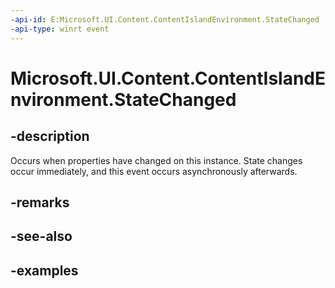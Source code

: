 ```yaml
---
-api-id: E:Microsoft.UI.Content.ContentIslandEnvironment.StateChanged
-api-type: winrt event
---
```


# Microsoft.UI.Content.ContentIslandEnvironment.StateChanged

<!--
public event Windows.Foundation.TypedEventHandler<Microsoft.UI.Content.ContentIslandEnvironment,Microsoft.UI.Content.ContentEnvironmentStateChangedEventArgs> StateChanged;
-->

## -description

Occurs when properties have changed on this instance. State changes occur immediately, and this event occurs asynchronously afterwards.

## -remarks

## -see-also

## -examples
